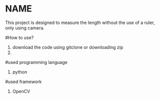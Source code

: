 # NAME

This project is designed to measure the length without the use of a ruler, only using camera.

#How to use?
1. download the code using gitclone or downloading zip
2. 

#used programming language
1. python
   
#used framework
1. OpenCV
